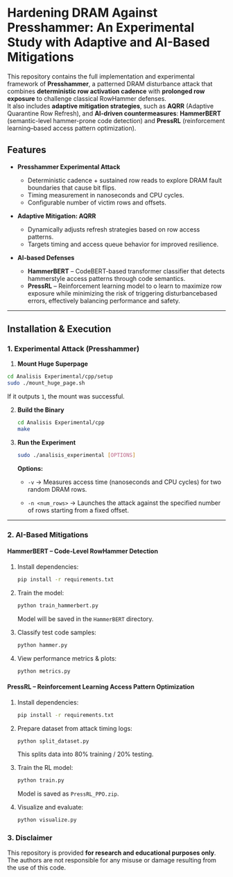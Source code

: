# Hardening DRAM Against Presshammer: An Experimental Study with Adaptive and AI-Based Mitigations

This repository contains the full implementation and experimental framework of **Presshammer**, a patterned DRAM disturbance attack that combines **deterministic row activation cadence** with **prolonged row exposure** to challenge classical RowHammer defenses.  
It also includes **adaptive mitigation strategies**, such as **AQRR** (Adaptive Quarantine Row Refresh), and **AI-driven countermeasures**: **HammerBERT** (semantic-level hammer-prone code detection) and **PressRL** (reinforcement learning–based access pattern optimization).

## Features
- **Presshammer Experimental Attack**  
  - Deterministic cadence + sustained row reads to explore DRAM fault boundaries that cause bit flips.
  - Timing measurement in nanoseconds and CPU cycles.
  - Configurable number of victim rows and offsets.
  
- **Adaptive Mitigation: AQRR**  
  - Dynamically adjusts refresh strategies based on row access patterns.
  - Targets timing and access queue behavior for improved resilience.
  
- **AI-based Defenses**  
  - **HammerBERT** – CodeBERT-based transformer classifier that detects hammerstyle access patterns through code semantics.
  - **PressRL** – Reinforcement learning model to o learn to maximize row exposure while minimizing the risk of triggering disturbancebased errors, effectively balancing performance and safety.

---

## Installation & Execution

### 1. Experimental Attack (Presshammer)

1. **Mount Huge Superpage**
   
  ```bash
  cd Analisis Experimental/cpp/setup
  sudo ./mount_huge_page.sh
  ```

If it outputs `1`, the mount was successful.

2. **Build the Binary**
    
    ```bash
    cd Analisis Experimental/cpp
    make
    ```
    
3. **Run the Experiment**
    
    ```bash
    sudo ./analisis_experimental [OPTIONS]
    ```
    
    **Options:**
    
    - `-v` → Measures access time (nanoseconds and CPU cycles) for two random DRAM rows.
        
    - `-n <num_rows>` → Launches the attack against the specified number of rows starting from a fixed offset.
        

---

### 2. AI-Based Mitigations

#### HammerBERT – Code-Level RowHammer Detection

1. Install dependencies:
    
    ```bash
    pip install -r requirements.txt
    ```
    
2. Train the model:
    
    ```bash
    python train_hammerbert.py
    ```
    
    Model will be saved in the `HammerBERT` directory.
    
3. Classify test code samples:
    
    ```bash
    python hammer.py
    ```
    
4. View performance metrics & plots:
    
    ```bash
    python metrics.py
    ```
    

#### PressRL – Reinforcement Learning Access Pattern Optimization

1. Install dependencies:
    
    ```bash
    pip install -r requirements.txt
    ```
    
2. Prepare dataset from attack timing logs:
    
    ```bash
    python split_dataset.py
    ```
    
    This splits data into 80% training / 20% testing.
    
3. Train the RL model:
    
    ```bash
    python train.py
    ```
    
    Model is saved as `PressRL_PPO.zip`.
    
4. Visualize and evaluate:
    
    ```bash
    python visualize.py
    ```


### 3. Disclaimer

This repository is provided **for research and educational purposes only**.  
The authors are not responsible for any misuse or damage resulting from the use of this code.
